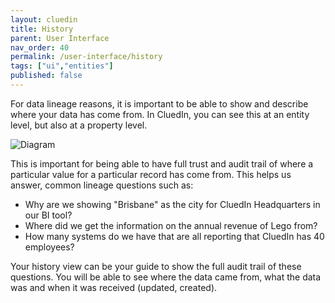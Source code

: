 ```yaml
---
layout: cluedin
title: History
parent: User Interface
nav_order: 40
permalink: /user-interface/history
tags: ["ui","entities"]
published: false
---
```


For data lineage reasons, it is important to be able to show and describe where your data has come from. In CluedIn, you can see this at an entity level, but also at a property level.

![Diagram](../assets/images/user-interface/entity-history.png)

This is important for being able to have full trust and audit trail of where a particular value for a particular record has come from. This helps us answer, common lineage questions such as:

 - Why are we showing "Brisbane" as the city for CluedIn Headquarters in our BI tool?
 - Where did we get the information on the annual revenue of Lego from?
 - How many systems do we have that are all reporting that CluedIn has 40 employees?

Your history view can be your guide to show the full audit trail of these questions. You will be able to see where the data came from, what the data was and when it was received (updated, created).